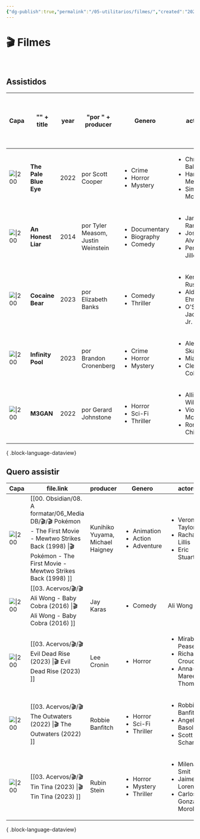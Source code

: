 ```yaml
---
{"dg-publish":true,"permalink":"/05-utilitarios/filmes/","created":"2023-03-15T15:08:44.404-03:00","updated":"2023-03-16T09:15:24.729-03:00"}
---
```


# 🎬 Filmes
<br>

## Assistidos<br>
| Capa                                                                                                                                         | "<b>" + title        | year | "por " + producer                  | Genero                                                         | actors                                                                             | "Minha nota: " + personalRating + " <br>Assistido em:   "+ lastWatched |
| -------------------------------------------------------------------------------------------------------------------------------------------- | -------------------- | ---- | ---------------------------------- | -------------------------------------------------------------- | ---------------------------------------------------------------------------------- | ---------------------------------------------------------------------- |
| ![\|200](https://m.media-amazon.com/images/M/MV5BZDg2YThlMTItYzhhMy00OWE3LTljYTAtYTExMDM5NzRjOGFhXkEyXkFqcGdeQXVyMTEzMTI1Mjk3._V1_SX300.jpg) | <b>The Pale Blue Eye | 2022 | por Scott Cooper                   | <ul><li>Crime</li><li>Horror</li><li>Mystery</li></ul>         | <ul><li>Christian Bale</li><li>Harry Melling</li><li>Simon McBurney</li></ul>      | Minha nota: 7 <br>Assistido em:   January 2023                         |
| ![\|200](https://m.media-amazon.com/images/M/MV5BNjAyMzEzMjAwNV5BMl5BanBnXkFtZTgwNjg4NjIzMjE@._V1_SX300.jpg)                                 | <b>An Honest Liar    | 2014 | por Tyler Measom, Justin Weinstein | <ul><li>Documentary</li><li>Biography</li><li>Comedy</li></ul> | <ul><li>James Randi</li><li>José Alvarez</li><li>Penn Jillette</li></ul>           | Minha nota: 9 <br>Assistido em:   22/02/2023                           |
| ![\|200](https://m.media-amazon.com/images/M/MV5BODAwZDQ5ZjEtZDI1My00MTFiLTg0ZjUtOGE2YTBkOTdjODFhXkEyXkFqcGdeQXVyODE5NzE3OTE@._V1_SX300.jpg) | <b>Cocaine Bear      | 2023 | por Elizabeth Banks                | <ul><li>Comedy</li><li>Thriller</li></ul>                      | <ul><li>Keri Russell</li><li>Alden Ehrenreich</li><li>O'Shea Jackson Jr.</li></ul> | Minha nota: 8.2 <br>Assistido em:   03/2023                            |
| ![\|200](https://m.media-amazon.com/images/M/MV5BZDQxZTY0ZDItY2Y0Yy00OTIzLTkwYTgtNmNkODhiYTk4MzUwXkEyXkFqcGdeQXVyODE5NzE3OTE@._V1_SX300.jpg) | <b>Infinity Pool     | 2023 | por Brandon Cronenberg             | <ul><li>Crime</li><li>Horror</li><li>Mystery</li></ul>         | <ul><li>Alexander Skarsgård</li><li>Mia Goth</li><li>Cleopatra Coleman</li></ul>   | Minha nota: 7 <br>Assistido em:   02/2023                              |
| ![\|200](https://m.media-amazon.com/images/M/MV5BMDk4MTdhYzEtODk3OS00ZDBjLWFhNTQtMDI2ODdjNzQzZTA3XkEyXkFqcGdeQXVyMjMxOTE0ODA@._V1_SX300.jpg) | <b>M3GAN             | 2022 | por Gerard Johnstone               | <ul><li>Horror</li><li>Sci-Fi</li><li>Thriller</li></ul>       | <ul><li>Allison Williams</li><li>Violet McGraw</li><li>Ronny Chieng</li></ul>      | Minha nota: 6 <br>Assistido em:   15/03/2023                           |

{ .block-language-dataview}

## Quero assistir<br>
| Capa                                                                                                                                         | file.link                                                                                                                                                                | producer                         | Genero                                                       | actors                                                                               |
| -------------------------------------------------------------------------------------------------------------------------------------------- | ------------------------------------------------------------------------------------------------------------------------------------------------------------------------ | -------------------------------- | ------------------------------------------------------------ | ------------------------------------------------------------------------------------ |
| ![\|200](https://m.media-amazon.com/images/M/MV5BZGM3MjQ3NTQtNzRiZi00MDUzLWFjYjEtZWJjMjUwYzExYjRiXkEyXkFqcGdeQXVyMjUzOTY1NTc@._V1_SX300.jpg) | [[00. Obsidian/08. A formatar/06_Media DB/🎬/🎬 Pokémon - The First Movie - Mewtwo Strikes Back (1998) \|🎬 Pokémon - The First Movie - Mewtwo Strikes Back (1998) ]] | Kunihiko Yuyama, Michael Haigney | <ul><li>Animation</li><li>Action</li><li>Adventure</li></ul> | <ul><li>Veronica Taylor</li><li>Rachael Lillis</li><li>Eric Stuart</li></ul>         |
| ![\|200](https://m.media-amazon.com/images/M/MV5BOWZmODIxMDEtZGY1My00OGEyLWE3NTQtN2Y4MTFkMzdlMTc4XkEyXkFqcGdeQXVyNjcwNDI1MDk@._V1_SX300.jpg) | [[03. Acervos/🎬/🎬 Ali Wong - Baby Cobra (2016) \|🎬 Ali Wong - Baby Cobra (2016) ]]                                                                                 | Jay Karas                        | <ul><li>Comedy</li></ul>                                     | Ali Wong                                                                             |
| ![\|200](https://m.media-amazon.com/images/M/MV5BMmZiN2VmMjktZDE5OC00ZWRmLWFlMmEtYWViMTY4NjM3ZmNkXkEyXkFqcGdeQXVyMTI2MTc2ODM3._V1_SX300.jpg) | [[03. Acervos/🎬/🎬 Evil Dead Rise (2023) \|🎬 Evil Dead Rise (2023) ]]                                                                                               | Lee Cronin                       | <ul><li>Horror</li></ul>                                     | <ul><li>Mirabai Pease</li><li>Richard Crouchley</li><li>Anna-Maree Thomas</li></ul>  |
| ![\|200](https://m.media-amazon.com/images/M/MV5BNjg3OTcxOTQtZjMwNS00MzZkLTlkYzgtMTcyZjg4NTRkZTA0XkEyXkFqcGdeQXVyMTI1MDUzMzkz._V1_SX300.jpg) | [[03. Acervos/🎬/🎬 The Outwaters (2022) \|🎬 The Outwaters (2022) ]]                                                                                                 | Robbie Banfitch                  | <ul><li>Horror</li><li>Sci-Fi</li><li>Thriller</li></ul>     | <ul><li>Robbie Banfitch</li><li>Angela Basolis</li><li>Scott Schamell</li></ul>      |
| ![\|200](https://m.media-amazon.com/images/M/MV5BOTM1NjZjZDctZGFmZC00YzkzLWE0NjEtNWE2M2E2ZDU3N2FkXkEyXkFqcGdeQXVyMTYzMDUzNjEw._V1_SX300.jpg) | [[03. Acervos/🎬/🎬 Tin  Tina (2023) \|🎬 Tin  Tina (2023) ]]                                                                                                         | Rubin Stein                      | <ul><li>Horror</li><li>Mystery</li><li>Thriller</li></ul>    | <ul><li>Milena Smit</li><li>Jaime Lorente</li><li>Carlos González Morollón</li></ul> |

{ .block-language-dataview}




